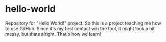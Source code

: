 # hello-world
Repository for "Hello World!" project.
So this is a project teaching me how to use GitHub. Since it's my first contact wih the tool, it might look a bit messy, but thats alright. That's how we learn! 
